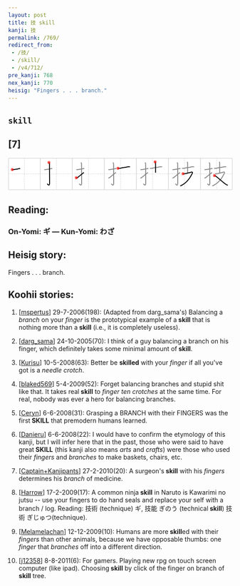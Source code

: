```yaml
---
layout: post
title: 技 skill
kanji: 技
permalink: /769/
redirect_from:
 - /技/
 - /skill/
 - /v4/712/
pre_kanji: 768
nex_kanji: 770
heisig: "Fingers . . . branch."
---
```


## `skill`

## [7]

<div class="stroke"><img src="../images/E68A80.png" /></div>

## Reading:

### On-Yomi: ギ &mdash; Kun-Yomi: わざ

## Heisig story:

Fingers . . . branch.

## Koohii stories:

1) [<a href="http://kanji.koohii.com/profile/mspertus">mspertus</a>] 29-7-2006(198): (Adapted from darg_sama&#039;s) Balancing a <em>branch</em> on your <em>finger</em> is the prototypical example of a<strong> skill</strong> that is nothing more than a<strong> skill</strong> (i.e., it is completely useless).

2) [<a href="http://kanji.koohii.com/profile/darg_sama">darg_sama</a>] 24-10-2005(70): I think of a guy balancing a branch on his finger, which definitely takes some minimal amount of<strong> skill</strong>.

3) [<a href="http://kanji.koohii.com/profile/Kurisu">Kurisu</a>] 10-5-2008(63): Better be <strong>skilled</strong> with your <em>finger</em> if all you&#039;ve got is a <em>needle</em> <em>crotch</em>.

4) [<a href="http://kanji.koohii.com/profile/blaked569">blaked569</a>] 5-4-2009(52): Forget balancing branches and stupid shit like that. It takes real<strong> skill</strong> to <em>finger</em> <em>ten</em> <em>crotches</em> at the same time. For real, nobody was ever a hero for balancing branches.

5) [<a href="http://kanji.koohii.com/profile/Ceryn">Ceryn</a>] 6-6-2008(31): Grasping a BRANCH with their FINGERS was the first<strong> SKILL</strong> that premodern humans learned.

6) [<a href="http://kanji.koohii.com/profile/Danieru">Danieru</a>] 6-6-2008(22): I would have to confirm the etymology of this kanji, but I will infer here that in the past, those who were said to have great<strong> SKILL</strong> (this kanji also means <em>arts</em> and <em>crafts</em>) were those who used their <em>fingers</em> and <em>branches</em> to make baskets, chairs, etc.

7) [<a href="http://kanji.koohii.com/profile/Captain+Kanjipants">Captain+Kanjipants</a>] 27-2-2010(20): A surgeon&#039;s<strong> skill</strong> with his <em>fingers</em> determines his <em>branch</em> of medicine.

8) [<a href="http://kanji.koohii.com/profile/Harrow">Harrow</a>] 17-2-2009(17): A common ninja<strong> skill</strong> in Naruto is Kawarimi no jutsu -- use your fingers to do hand seals and replace your self with a branch / log. Reading: 技術 (technique) ギ, 技能 ぎのう (technical<strong> skill</strong>) 技術 ぎじゅつ(technique).

9) [<a href="http://kanji.koohii.com/profile/Melamelachan">Melamelachan</a>] 12-12-2009(10): Humans are more<strong> skill</strong>ed with their <em>fingers</em> than other animals, because we have opposable thumbs: one <em>finger</em> that <em>branches</em> off into a different direction.

10) [<a href="http://kanji.koohii.com/profile/j12358">j12358</a>] 8-8-2011(6): For gamers. Playing new rpg on touch screen computer (like ipad). Choosing<strong> skill</strong> by click of the finger on branch of<strong> skill</strong> tree.
